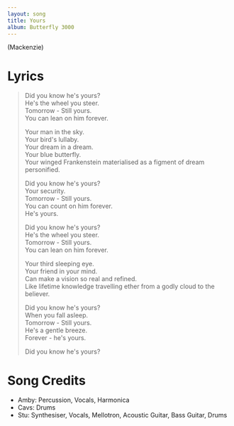 ```yaml
---
layout: song
title: Yours
album: Butterfly 3000
---
```


(Mackenzie)

# Lyrics

> Did you know he's yours?  
> He's the wheel you steer.  
> Tomorrow - Still yours.  
> You can lean on him forever.  
>  
> Your man in the sky.  
> Your bird's lullaby.  
> Your dream in a dream.  
> Your blue butterfly.  
> Your winged Frankenstein materialised as a figment of dream personified.  
>  
> Did you know he's yours?  
> Your security.  
> Tomorrow - Still yours.  
> You can count on him forever.  
> He's yours.  
>  
> Did you know he's yours?  
> He's the wheel you steer.  
> Tomorrow - Still yours.  
> You can lean on him forever.  
>  
> Your third sleeping eye.  
> Your friend in your mind.  
> Can make a vision so real and refined.  
> Like lifetime knowledge travelling ether from a godly cloud to the believer.  
>  
> Did you know he's yours?  
> When you fall asleep.  
> Tomorrow - Still yours.  
> He's a gentle breeze.  
> Forever - he's yours.  
>  
> Did you know he's yours?  

# Song Credits

* Amby: Percussion, Vocals, Harmonica
* Cavs: Drums
* Stu: Synthesiser, Vocals, Mellotron, Acoustic Guitar, Bass Guitar, Drums
